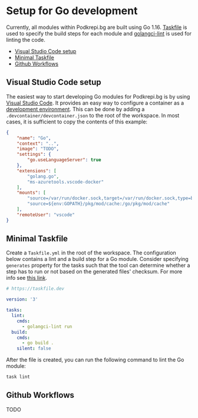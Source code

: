 # Setup for Go development
Currently, all modules within Podkrepi.bg are built using Go 1.16. [Taskfile](https://taskfile.dev) is used to specify the build steps for each module and [golangci-lint](https://golangci-lint.run/) is used for linting the code.

- [Visual Studio Code setup](#visual-studio-code-setup)
- [Minimal Taskfile](#minimal-taskfile)
- [Github Workflows](#github-workflows)

## Visual Studio Code setup
The easiest way to start developing Go modules for Podkrepi.bg is by using [Visual Studio Code](https://code.visualstudio.com/download). It provides an easy way to configure a container as a [development environment](https://code.visualstudio.com/docs/remote/containers). This can be done by adding a `.devcontainer/devcontainer.json` to the root of the workspace. In most cases, it is sufficient to copy the contents of this example:

```json
{
	"name": "Go",
	"context": "..",
	"image": "TODO",
	"settings": {
		"go.useLanguageServer": true
	},
	"extensions": [
		"golang.go",
		"ms-azuretools.vscode-docker"
	],
	"mounts": [
		"source=/var/run/docker.sock,target=/var/run/docker.sock,type=bind",
		"source=${env:GOPATH}/pkg/mod/cache:/go/pkg/mod/cache"
	],
	"remoteUser": "vscode"
}
```

## Minimal Taskfile
Create a `Taskfile.yml` in the root of the workspace. The configuration below contains a lint and a build step for a Go module. Consider specifying `generates` property for the tasks such that the tool can determine whether a step has to run or not based on the generated files' checksum. For more info see [this link](https://taskfile.dev/#/usage?id=prevent-unnecessary-work).

```yaml
# https://taskfile.dev

version: '3'

tasks:
  lint:
    cmds:
      - golangci-lint run
  build:
    cmds:
      - go build .
    silent: false
```

After the file is created, you can run the following command to lint the Go module:
```bash
task lint
```

## Github Workflows
TODO




